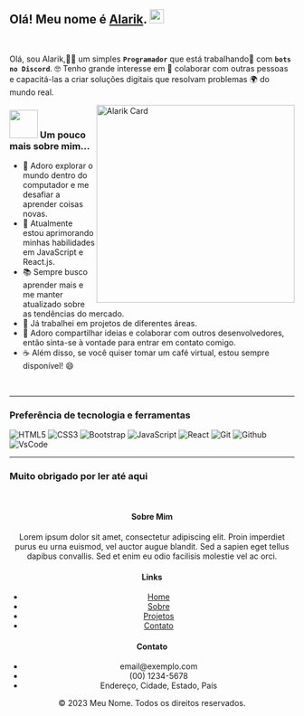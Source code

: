 <h2> Olá! Meu nome é <a href="https://github.com/Alarik0001">Alarik</a>. <img src="https://media.giphy.com/media/hvRJCLFzcasrR4ia7z/giphy.gif" height="25px"></h2>

<br/>

Olá, sou Alarik,👨‍💻 um simples **`Programador`**</a> que está trabalhando💼 com **`bots no Discord`**. 🤓 Tenho grande interesse em 🤝 colaborar com outras pessoas e capacitá-las a criar soluções digitais que resolvam problemas 🌍 do mundo real.

<!-- <img align="right" alt="GIF" height="350px"  width="350px"  src="https://user-images.githubusercontent.com/77529535/104816402-097a5f80-5843-11eb-9d83-deadb3bb212c.gif?raw=true" />
 -->
<a href="https://github.com/Alarik0001"><img src="https://media.discordapp.net/attachments/999013659084857374/1091510081339805787/alarik.png" align="right" width="350" alt="Alarik Card"/></a>
 
### <img src="https://media.giphy.com/media/VgCDAzcKvsR6OM0uWg/giphy.gif" width="50"> Um pouco mais sobre mim...

- 🔭 Adoro explorar o mundo dentro do computador e me desafiar a aprender coisas novas.
- 🌱 Atualmente estou aprimorando minhas habilidades em JavaScript e React.js.
- 📚 Sempre busco aprender mais e me manter atualizado sobre as tendências do mercado.
- 💼 Já trabalhei em projetos de diferentes áreas.
- 💬 Adoro compartilhar ideias e colaborar com outros desenvolvedores, então sinta-se à vontade para entrar em contato comigo.
- ☕ Além disso, se você quiser tomar um café virtual, estou sempre disponível! 😄

<br>

---


### Preferência de tecnologia e ferramentas


![HTML5](https://img.shields.io/badge/-HTML5-black?style=for-the-badge&logo=html5&logoColor=white)
![CSS3](https://img.shields.io/badge/-CSS3-black?style=for-the-badge&logo=css3&logoColor=1572B6)
![Bootstrap](https://img.shields.io/badge/-Bootstrap-black?style=for-the-badge&logo=Bootstrap)
![JavaScript](https://img.shields.io/badge/-JavaScript-black?style=for-the-badge&logo=javascript)
![React](https://img.shields.io/badge/-React-black?style=for-the-badge&logo=React&logoColor=5df58b)
![Git](https://img.shields.io/badge/-Git-black?style=for-the-badge&logo=Git)
![Github](https://img.shields.io/badge/-Github-black?style=for-the-badge&logo=Github)
![VsCode](https://img.shields.io/badge/-VS%20Code-black?style=for-the-badge&logo=visual%20studio%20code&logoColor=white)

---

### Muito obrigado por ler até aqui
<br>
<div align="center">  
      
<footer>
  <div class="container">
    <div class="row">
      <div class="col-md-6">
        <h4>Sobre Mim</h4>
        <p>
          Lorem ipsum dolor sit amet, consectetur adipiscing elit. Proin imperdiet purus eu urna euismod, vel auctor augue blandit. Sed a sapien eget tellus dapibus convallis. Sed et enim eu odio facilisis molestie vel ac orci.
        </p>
      </div>
      <div class="col-md-3">
        <h4>Links</h4>
        <ul class="list-unstyled">
          <li><a href="#">Home</a></li>
          <li><a href="#">Sobre</a></li>
          <li><a href="#">Projetos</a></li>
          <li><a href="#">Contato</a></li>
        </ul>
      </div>
      <div class="col-md-3">
        <h4>Contato</h4>
        <ul class="list-unstyled">
          <li><i class="fas fa-envelope"></i> email@exemplo.com</li>
          <li><i class="fas fa-phone"></i> (00) 1234-5678</li>
          <li><i class="fas fa-map-marker-alt"></i> Endereço, Cidade, Estado, País</li>
        </ul>
      </div>
    </div>
  </div>
  <div class="text-center">
    <p>&copy; 2023 Meu Nome. Todos os direitos reservados.</p>
  </div>
</footer>

</br>

</div>
